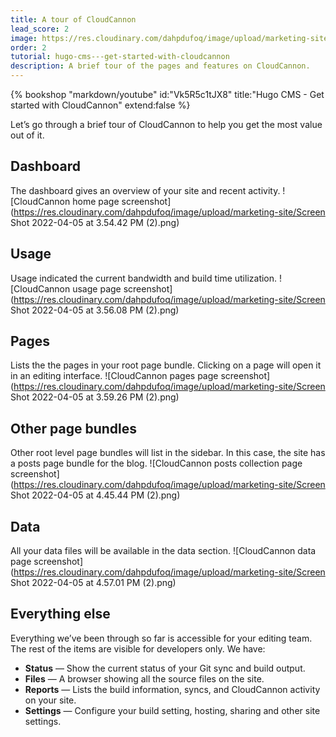 ```yaml
---
title: A tour of CloudCannon
lead_score: 2
image: https://res.cloudinary.com/dahpdufoq/image/upload/marketing-site/community/Tutorial+social+image.png
order: 2
tutorial: hugo-cms---get-started-with-cloudcannon
description: A brief tour of the pages and features on CloudCannon.
---
```


{% bookshop "markdown/youtube" id:"Vk5R5c1tJX8" title:"Hugo CMS - Get started with CloudCannon" extend:false %}

Let’s go through a brief tour of CloudCannon to help you get the most value out of it.

## Dashboard

The dashboard gives an overview of your site and recent activity.
![CloudCannon home page screenshot](https://res.cloudinary.com/dahpdufoq/image/upload/marketing-site/Screen Shot 2022-04-05 at 3.54.42 PM (2).png)
 
## Usage

Usage indicated the current bandwidth and build time utilization.
![CloudCannon usage page screenshot](https://res.cloudinary.com/dahpdufoq/image/upload/marketing-site/Screen Shot 2022-04-05 at 3.56.08 PM (2).png)
 
## Pages

Lists the the pages in your root page bundle. Clicking on a page will open it in an editing interface.
![CloudCannon pages page screenshot](https://res.cloudinary.com/dahpdufoq/image/upload/marketing-site/Screen Shot 2022-04-05 at 3.59.26 PM (2).png)
 
## Other page bundles

Other root level page bundles will list in the sidebar. In this case, the site has a posts page bundle for the blog.
![CloudCannon posts collection page screenshot](https://res.cloudinary.com/dahpdufoq/image/upload/marketing-site/Screen Shot 2022-04-05 at 4.45.44 PM (2).png)
 
## Data

All your data files will be available in the data section.
![CloudCannon data page screenshot](https://res.cloudinary.com/dahpdufoq/image/upload/marketing-site/Screen Shot 2022-04-05 at 4.57.01 PM (2).png)
 
## Everything else

Everything we’ve been through so far is accessible for your editing team. The rest of the items are visible for developers only. We have:

* **Status** — Show the current status of your Git sync and build output.
* **Files** — A browser showing all the source files on the site.
* **Reports** — Lists the build information, syncs, and CloudCannon activity on your site.
* **Settings** — Configure your build setting, hosting, sharing and other site settings.
